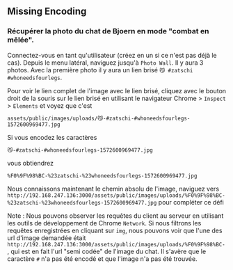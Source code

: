 ## Missing Encoding
### Récupérer la photo du chat de Bjoern en mode "combat en mêlée".

Connectez-vous en tant qu'utilisateur (créez en un si ce n'est pas déjà le cas). Depuis le menu latéral, naviguez jusqu'à `Photo Wall`. Il y aura 3 photos. Avec la première photo il y aura un lien brisé `😼 #zatschi #whoneedsfourlegs`.

Pour voir le lien complet de l'image avec le lien brisé, cliquez avec le bouton droit de la souris sur le lien brisé en utilisant le navigateur Chrome > `Inspect` > `Elements` et voyez que c'est 

```
assets/public/images/uploads/😼-#zatschi-#whoneedsfourlegs-1572600969477.jpg
```

Si vous encodez les caractères 
```
😼-#zatschi-#whoneedsfourlegs-1572600969477.jpg
```

vous obtiendrez 
```
%F0%9F%98%BC-%23zatschi-%23whoneedsfourlegs-1572600969477.jpg
```

Nous connaissons maintenant le chemin absolu de l'image, naviguez vers `http://192.168.247.136:3000/assets/public/images/uploads/%F0%9F%98%BC-%23zatschi-%23whoneedsfourlegs-1572600969477.jpg` pour compléter ce défi

Note : Nous pouvons observer les requêtes du client au serveur en utilisant les outils de développement de Chrome `Network`. Si nous filtrons les requêtes enregistrées en cliquant sur `img`, nous pouvons voir que l'une des url d'image demandée était `http://192.168.247.136:3000/assets/public/images/uploads/%F0%9F%98%BC-`, qui est en fait l'url "semi codée" de l'image du chat. Il s'avère que le caractère `#` n'a pas été encodé et que l'image n'a pas été trouvée.
